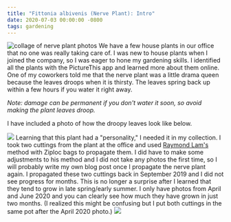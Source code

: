 ```yaml
---
title: "Fittonia albivenis (Nerve Plant): Intro"
date: 2020-07-03 00:00:00 -0800
tags: gardening
---
```


![collage of nerve plant photos](https://i.imgur.com/hg2HnxQ.png) We have a few house plants in our office that no one was really taking care of. I was new to house plants when I joined the company, so I was eager to hone my gardening skills. I identified all the plants with the PictureThis app and learned more about them online. One of my coworkers told me that the nerve plant was a little drama queen because the leaves droops when it is thirsty. The leaves spring back up within a few hours if you water it right away.

*Note: damage can be permanent if you don't water it soon, so avoid making the plant leaves droop.*

I have included a photo of how the droopy leaves look like below.

![](https://i.imgur.com/ztnfe9P.jpg) Learning that this plant had a "personality," I needed it in my collection. I took two cuttings from the plant at the office and used [Raymond Lam's](https://raymondlamsk.blogspot.com/2017/03/how-to-propagate-fittonia-nerve-plant.html) method with Ziploc bags to propagate them. I did have to make some adjustments to his method and I did not take any photos the first time, so I will probably write my own blog post once I propagate the nerve plant again. I propagated these two cuttings back in September 2019 and I did not see progress for months. This is no longer a surprise after I learned that they tend to grow in late spring/early summer. I only have photos from April and June 2020 and you can clearly see how much they have grown in just two months. (I realized this might be confusing but I put both cuttings in the same pot after the April 2020 photo.) ![](https://i.imgur.com/rme0Grk.jpg)
